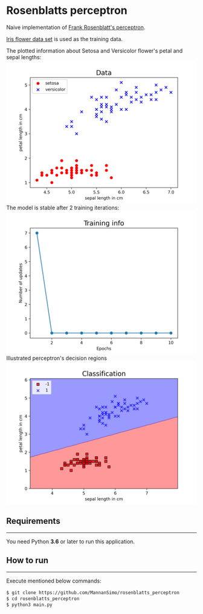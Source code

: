 # Rosenblatts perceptron


Naive implementation of [Frank Rosenblatt's perceptron](https://en.wikipedia.org/wiki/Perceptron).

[Iris flower data set](https://en.wikipedia.org/wiki/Iris_flower_data_set) is used as the training data.

The plotted information about Setosa and Versicolor flower's petal and sepal lengths:
![1](samples/1_data.png)
The model is stable after 2 training iterations:
![2](samples/2_perceptron_training.png)
Illustrated perceptron's decision regions
![3](samples/3_perceptron_decision_regions.png)
## Requirements
---
You need Python **3.6** or later to run this application.

## How to run
---
Execute mentioned below commands:

    $ git clone https://github.com/MannanSimo/rosenblatts_perceptron
    $ cd rosenblatts_perceptron
    $ python3 main.py
